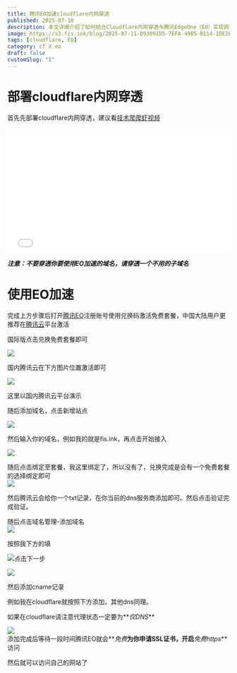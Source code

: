 ```yaml
---
title: 腾讯EO加速cloudflare内网穿透
published: 2025-07-10
description: 本文详细介绍了如何结合Cloudflare内网穿透与腾讯EdgeOne（EO）实现网站免费加速和HTTPS加密。首先指导用户通过子域名部署Cloudflare内网穿透（避开主域名），随后分步演示腾讯EO的激活流程：包括免费套餐兑换、域名接入、TXT记录验证，以及关键性的CNAME解析设置（特别强调Cloudflare需设为"仅DNS"模式）。最终通过自动化SSL证书申请，实现零成本HTTPS加速方案。适用于中国大陆及国际版用户，附图文操作指引。
image: https://s3.fis.ink/blog/2025-07-11-D93091D5-7EFA-49B5-B114-1DE2B55BAC42.webp
tags: [cloudflare, EO]
category: cf X eo
draft: false
customSlug: "1"
---
```


# 部署cloudflare内网穿透

首先先部署cloudflare内网穿透，建议看[技术爬爬虾视频](https://www.bilibili.com/video/BV1H4421X7Wg)

<div style="position:relative; padding-bottom:56.25%; /* 16:9比例 */">
  <iframe
    src="//player.bilibili.com/player.html?isOutside=true&aid=1755356599&bvid=BV1H4421X7Wg&cid=1569261069&p=1"
    style="position:absolute; width:100%; height:100%;"
    frameborder="no"
    scrolling="no"
    allowfullscreen="true">
  </iframe>
</div>

**_注意：不要穿透你要使用EO加速的域名，请穿透一个不用的子域名_**

# 使用EO加速

完成上方步骤后打开[腾讯EO](https://edgeone.ai/)注册账号使用兑换码激活免费套餐，中国大陆用户更推荐在[腾讯云](https://console.cloud.tencent.com/edgeone)平台激活

国际版点击兑换免费套餐即可

![](https://s3.fis.ink/blog/2025-07-10-AAA033F7-6DB2-47A6-A97B-A2908F4BD58C.png)

国内腾讯云在下方图片位置激活即可

![](https://s3.fis.ink/blog/2025-07-10-3FAE9AD0-115C-4CE6-B4E4-0DB34997CC23.png)

这里以国内腾讯云平台演示

随后添加域名，点击新增站点

![](https://s3.fis.ink/blog/2025-07-10-24833938-76CF-432A-A2DB-69039901EE94.png)

然后输入你的域名，例如我的就是fis.ink，再点击开始接入

![](https://s3.fis.ink/blog/2025-07-10-A2247AD0-B8FA-4690-9CB4-CC53E09F8F89.png)

随后点击绑定至套餐，我这里绑定了，所以没有了，兑换完成是会有一个免费套餐的选择绑定即可  
![](https://s3.fis.ink/blog/2025-07-10-32F3F792-900D-49EC-8B64-DBF3E59B40CF.png)

然后腾讯云会给你一个txt记录，在你当前的dns服务商添加即可。然后点击验证完成验证。

随后点击域名管理-添加域名  
![](https://s3.fis.ink/blog/2025-07-10-74343D1F-436D-4663-ABD0-B7E39F116260.png)

按照我下方的填

![](https://s3.fis.ink/blog/2025-07-10-DF9D3B38-23C6-49D8-8C09-D123FD1AA748.png)点击下一步

  
![](https://s3.fis.ink/blog/2025-07-10-F19F95FD-0B63-46BB-8307-9DA7741B848B.png)

然后添加cname记录

例如我在cloudflare就按照下方添加，其他dns同理。

如果在cloudflare请注意代理状态一定要为**_仅DNS_**

![](https://s3.fis.ink/blog/2025-07-10-4870BB2B-0BC6-4340-93F9-781AA8CDB215.png)  
添加完成后等待一段时间腾讯EO就会**_免费_**为你申请SSL证书，开启**_免费https_**访问

然后就可以访问自己的网站了
